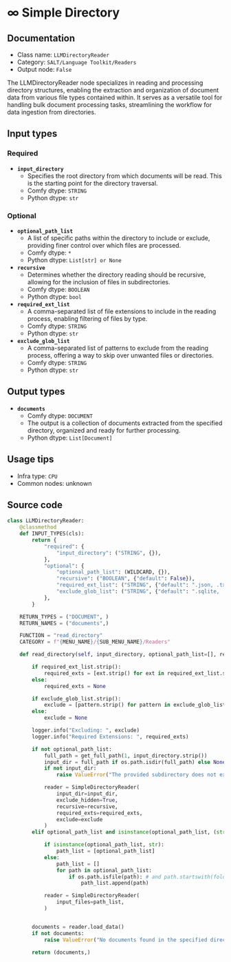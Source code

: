 # ∞ Simple Directory
## Documentation
- Class name: `LLMDirectoryReader`
- Category: `SALT/Language Toolkit/Readers`
- Output node: `False`

The LLMDirectoryReader node specializes in reading and processing directory structures, enabling the extraction and organization of document data from various file types contained within. It serves as a versatile tool for handling bulk document processing tasks, streamlining the workflow for data ingestion from directories.
## Input types
### Required
- **`input_directory`**
    - Specifies the root directory from which documents will be read. This is the starting point for the directory traversal.
    - Comfy dtype: `STRING`
    - Python dtype: `str`
### Optional
- **`optional_path_list`**
    - A list of specific paths within the directory to include or exclude, providing finer control over which files are processed.
    - Comfy dtype: `*`
    - Python dtype: `List[str] or None`
- **`recursive`**
    - Determines whether the directory reading should be recursive, allowing for the inclusion of files in subdirectories.
    - Comfy dtype: `BOOLEAN`
    - Python dtype: `bool`
- **`required_ext_list`**
    - A comma-separated list of file extensions to include in the reading process, enabling filtering of files by type.
    - Comfy dtype: `STRING`
    - Python dtype: `str`
- **`exclude_glob_list`**
    - A comma-separated list of patterns to exclude from the reading process, offering a way to skip over unwanted files or directories.
    - Comfy dtype: `STRING`
    - Python dtype: `str`
## Output types
- **`documents`**
    - Comfy dtype: `DOCUMENT`
    - The output is a collection of documents extracted from the specified directory, organized and ready for further processing.
    - Python dtype: `List[Document]`
## Usage tips
- Infra type: `CPU`
- Common nodes: unknown


## Source code
```python
class LLMDirectoryReader:
    @classmethod
    def INPUT_TYPES(cls):
        return {
            "required": {
                "input_directory": ("STRING", {}),
            },
            "optional": {
                "optional_path_list": (WILDCARD, {}),
                "recursive": ("BOOLEAN", {"default": False}),
                "required_ext_list": ("STRING", {"default": ".json, .txt, .html"}),
                "exclude_glob_list": ("STRING", {"default": ".sqlite, .zip"}),
            },
        }

    RETURN_TYPES = ("DOCUMENT", )
    RETURN_NAMES = ("documents",)

    FUNCTION = "read_directory"
    CATEGORY = f"{MENU_NAME}/{SUB_MENU_NAME}/Readers"

    def read_directory(self, input_directory, optional_path_list=[], recursive=False, required_ext_list=None, exclude_glob_list=None):

        if required_ext_list.strip():
            required_exts = [ext.strip() for ext in required_ext_list.split(",") if ext.strip()]
        else:
            required_exts = None

        if exclude_glob_list.strip():
            exclude = [pattern.strip() for pattern in exclude_glob_list.split(",") if pattern.strip()]
        else:
            exclude = None

        logger.info("Excluding: ", exclude)
        logger.info("Required Extensions: ", required_exts)

        if not optional_path_list:
            full_path = get_full_path(1, input_directory.strip())
            input_dir = full_path if os.path.isdir(full_path) else None
            if not input_dir:
                raise ValueError("The provided subdirectory does not exist.")

            reader = SimpleDirectoryReader(
                input_dir=input_dir,
                exclude_hidden=True,
                recursive=recursive,
                required_exts=required_exts,
                exclude=exclude
            )
        elif optional_path_list and isinstance(optional_path_list, (str, list)):

            if isinstance(optional_path_list, str):
                path_list = [optional_path_list]
            else:
                path_list = []
                for path in optional_path_list:
                    if os.path.isfile(path): # and path.startswith(folder_paths.get_input_directory()):
                        path_list.append(path)

            reader = SimpleDirectoryReader(
                input_files=path_list,
            )


        documents = reader.load_data()
        if not documents:
            raise ValueError("No documents found in the specified directory.")

        return (documents,)

```
